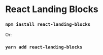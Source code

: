 # React Landing Blocks

### `npm install react-landing-blocks`

Or:

### `yarn add react-landing-blocks`
